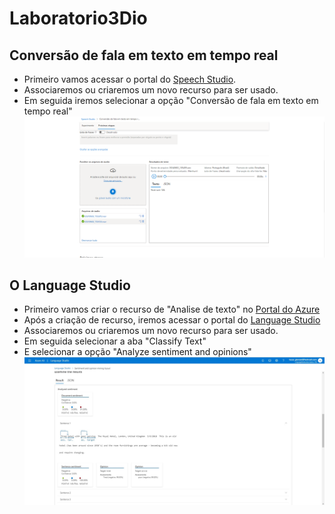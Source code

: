 # Laboratorio3Dio

## Conversão de fala em texto em tempo real
- Primeiro vamos acessar o portal do [Speech Studio](https://speech.microsoft.com).
- Associaremos ou criaremos um novo recurso para ser usado.
- Em seguida iremos selecionar a opção "Conversão de fala em texto em tempo real"
![Print com a tela de teste do serviço de conversão de fala em texto tempo real](./prints/print1.png "Teste do serviço de conversão de fala para texto")

## O Language Studio
- Primeiro vamos criar o recurso de "Analise de texto" no [Portal do Azure](https://portal.azure.com)
- Após a criação de recurso, iremos acessar o portal do [Language Studio](https://language.cognitive.azure.com)
- Associaremos ou criaremos um novo recurso para ser usado.
- Em seguida selecionar a aba "Classify Text"
- E selecionar a opção "Analyze sentiment and opinions"
![Print com a tela de teste do serviço de analise de sentimentos e opiniões](./prints/print2.jpg "Teste do serviço de analise de sentimentos e opiniões")

